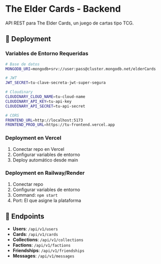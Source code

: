 # The Elder Cards - Backend

API REST para The Elder Cards, un juego de cartas tipo TCG.

## 🚀 Deployment

### Variables de Entorno Requeridas

```bash
# Base de datos
MONGODB_URI=mongodb+srv://user:pass@cluster.mongodb.net/elderCards

# JWT
JWT_SECRET=tu-clave-secreta-jwt-super-segura

# Cloudinary
CLOUDINARY_CLOUD_NAME=tu-cloud-name
CLOUDINARY_API_KEY=tu-api-key
CLOUDINARY_API_SECRET=tu-api-secret

# CORS
FRONTEND_URL=http://localhost:5173
FRONTEND_PROD_URL=https://tu-frontend.vercel.app
```

### Deployment en Vercel

1. Conectar repo en Vercel
2. Configurar variables de entorno
3. Deploy automático desde main

### Deployment en Railway/Render

1. Conectar repo
2. Configurar variables de entorno
3. Command: `npm start`
4. Port: El que asigne la plataforma

## 📡 Endpoints

- **Users**: `/api/v1/users`
- **Cards**: `/api/v1/cards`  
- **Collections**: `/api/v1/collections`
- **Factions**: `/api/v1/factions`
- **Friendships**: `/api/v1/friendships`
- **Messages**: `/api/v1/messages`